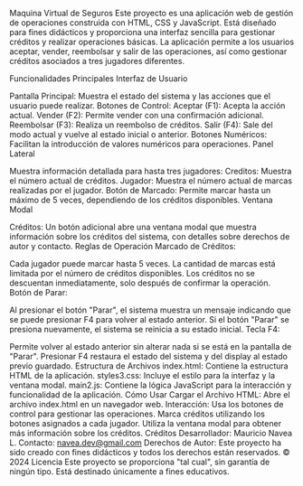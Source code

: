Maquina Virtual de Seguros
Este proyecto es una aplicación web de gestión de operaciones construida con HTML, CSS y JavaScript. Está diseñado para fines didácticos y proporciona una interfaz sencilla para gestionar créditos y realizar operaciones básicas. La aplicación permite a los usuarios aceptar, vender, reembolsar y salir de las operaciones, así como gestionar créditos asociados a tres jugadores diferentes.

Funcionalidades Principales
Interfaz de Usuario

Pantalla Principal: Muestra el estado del sistema y las acciones que el usuario puede realizar.
Botones de Control:
Aceptar (F1): Acepta la acción actual.
Vender (F2): Permite vender con una confirmación adicional.
Reembolsar (F3): Realiza un reembolso de créditos.
Salir (F4): Sale del modo actual y vuelve al estado inicial o anterior.
Botones Numéricos: Facilitan la introducción de valores numéricos para operaciones.
Panel Lateral

Muestra información detallada para hasta tres jugadores:
Creditos: Muestra el número actual de créditos.
Jugador: Muestra el número actual de marcas realizadas por el jugador.
Botón de Marcado: Permite marcar hasta un máximo de 5 veces, dependiendo de los créditos disponibles.
Ventana Modal

Créditos: Un botón adicional abre una ventana modal que muestra información sobre los créditos del sistema, con detalles sobre derechos de autor y contacto.
Reglas de Operación
Marcado de Créditos:

Cada jugador puede marcar hasta 5 veces.
La cantidad de marcas está limitada por el número de créditos disponibles.
Los créditos no se descuentan inmediatamente, solo después de confirmar la operación.
Botón de Parar:

Al presionar el botón "Parar", el sistema muestra un mensaje indicando que se puede presionar F4 para volver al estado anterior.
Si el botón "Parar" se presiona nuevamente, el sistema se reinicia a su estado inicial.
Tecla F4:

Permite volver al estado anterior sin alterar nada si se está en la pantalla de "Parar".
Presionar F4 restaura el estado del sistema y del display al estado previo guardado.
Estructura de Archivos
index.html: Contiene la estructura HTML de la aplicación.
styles3.css: Incluye el estilo para la interfaz y la ventana modal.
main2.js: Contiene la lógica JavaScript para la interacción y funcionalidad de la aplicación.
Cómo Usar
Cargar el Archivo HTML: Abre el archivo index.html en un navegador web.
Interacción:
Usa los botones de control para gestionar las operaciones.
Marca créditos utilizando los botones asignados a cada jugador.
Utiliza la ventana modal para obtener más información sobre los créditos.
Créditos
Desarrollador: Mauricio Navea L.
Contacto: navea.dev@gmail.com
Derechos de Autor: Este proyecto ha sido creado con fines didácticos y todos los derechos están reservados. © 2024
Licencia
Este proyecto se proporciona "tal cual", sin garantía de ningún tipo. Está destinado únicamente a fines educativos.

